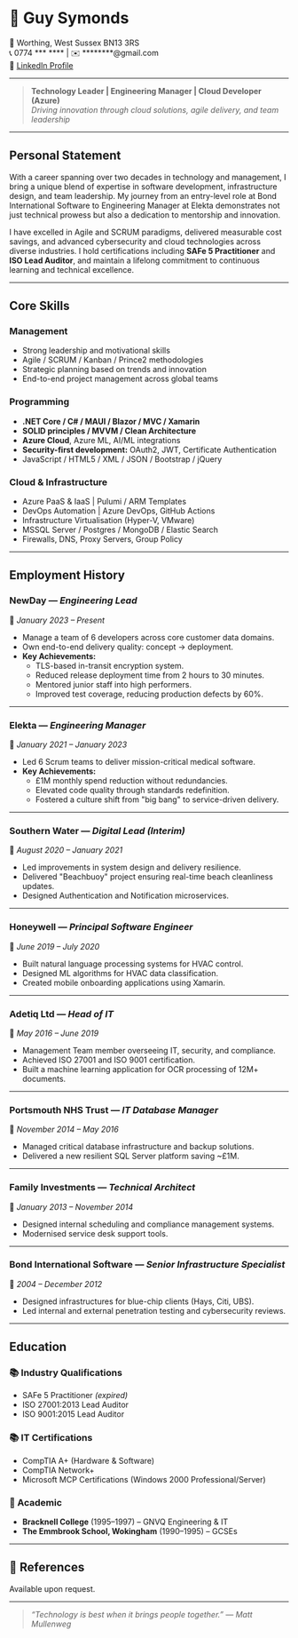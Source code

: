 # 📄 Guy Symonds
🏡 Worthing, West Sussex BN13 3RS  
📞 0774 *** **** | ✉️ ********@gmail.com  
🔗 [LinkedIn Profile](http://uk.linkedin.com/in/guysymonds)

---

> **Technology Leader | Engineering Manager | Cloud Developer (Azure)**  
> _Driving innovation through cloud solutions, agile delivery, and team leadership_

---

##  Personal Statement

With a career spanning over two decades in technology and management, I bring a unique blend of expertise in software development, infrastructure design, and team leadership. My journey from an entry-level role at Bond International Software to Engineering Manager at Elekta demonstrates not just technical prowess but also a dedication to mentorship and innovation.

I have excelled in Agile and SCRUM paradigms, delivered measurable cost savings, and advanced cybersecurity and cloud technologies across diverse industries. I hold certifications including **SAFe 5 Practitioner** and **ISO Lead Auditor**, and maintain a lifelong commitment to continuous learning and technical excellence.

---

## Core Skills

### Management
- Strong leadership and motivational skills
- Agile / SCRUM / Kanban / Prince2 methodologies
- Strategic planning based on trends and innovation
- End-to-end project management across global teams

### Programming
- **.NET Core / C# / MAUI / Blazor / MVC / Xamarin**
- **SOLID principles / MVVM / Clean Architecture**
- **Azure Cloud**, Azure ML, AI/ML integrations
- **Security-first development:** OAuth2, JWT, Certificate Authentication
- JavaScript / HTML5 / XML / JSON / Bootstrap / jQuery

### Cloud & Infrastructure
- Azure PaaS & IaaS | Pulumi / ARM Templates
- DevOps Automation | Azure DevOps, GitHub Actions
- Infrastructure Virtualisation (Hyper-V, VMware)
- MSSQL Server / Postgres / MongoDB / Elastic Search
- Firewalls, DNS, Proxy Servers, Group Policy

---

## Employment History

### **NewDay** — _Engineering Lead_  
📅 _January 2023 – Present_

- Manage a team of 6 developers across core customer data domains.
- Own end-to-end delivery quality: concept → deployment.
- **Key Achievements:**
  - TLS-based in-transit encryption system.
  - Reduced release deployment time from 2 hours to 30 minutes.
  - Mentored junior staff into high performers.
  - Improved test coverage, reducing production defects by 60%.

---

### **Elekta** — _Engineering Manager_  
📅 _January 2021 – January 2023_

- Led 6 Scrum teams to deliver mission-critical medical software.
- **Key Achievements:**
  - £1M monthly spend reduction without redundancies.
  - Elevated code quality through standards redefinition.
  - Fostered a culture shift from "big bang" to service-driven delivery.

---

### **Southern Water** — _Digital Lead (Interim)_  
📅 _August 2020 – January 2021_

- Led improvements in system design and delivery resilience.
- Delivered "Beachbuoy" project ensuring real-time beach cleanliness updates.
- Designed Authentication and Notification microservices.

---

### **Honeywell** — _Principal Software Engineer_  
📅 _June 2019 – July 2020_

- Built natural language processing systems for HVAC control.
- Designed ML algorithms for HVAC data classification.
- Created mobile onboarding applications using Xamarin.

---

### **Adetiq Ltd** — _Head of IT_  
📅 _May 2016 – June 2019_

- Management Team member overseeing IT, security, and compliance.
- Achieved ISO 27001 and ISO 9001 certification.
- Built a machine learning application for OCR processing of 12M+ documents.

---

### **Portsmouth NHS Trust** — _IT Database Manager_  
📅 _November 2014 – May 2016_

- Managed critical database infrastructure and backup solutions.
- Delivered a new resilient SQL Server platform saving ~£1M.

---

### **Family Investments** — _Technical Architect_  
📅 _January 2013 – November 2014_

- Designed internal scheduling and compliance management systems.
- Modernised service desk support tools.

---

### **Bond International Software** — _Senior Infrastructure Specialist_  
📅 _2004 – December 2012_

- Designed infrastructures for blue-chip clients (Hays, Citi, UBS).
- Led internal and external penetration testing and cybersecurity reviews.

---

## Education

### 📚 Industry Qualifications
- SAFe 5 Practitioner *(expired)*
- ISO 27001:2013 Lead Auditor
- ISO 9001:2015 Lead Auditor

### 📚 IT Certifications
- CompTIA A+ (Hardware & Software)
- CompTIA Network+
- Microsoft MCP Certifications (Windows 2000 Professional/Server)

### 🏫 Academic
- **Bracknell College** (1995–1997) – GNVQ Engineering & IT
- **The Emmbrook School, Wokingham** (1990–1995) – GCSEs

---

## 📜 References

Available upon request.

---

> _“Technology is best when it brings people together.” — Matt Mullenweg_
